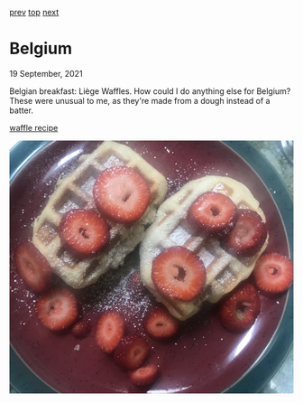 [prev](belarus.md)
[top](../index.md)
[next](belize.md)
# Belgium
19 September, 2021


Belgian breakfast: Li&egrave;ge Waffles. How could I do anything else
for Belgium? These were unusual to me, as they're made from a dough
instead of a batter.

[waffle recipe](https://www.196flavors.com/belgium-liege-waffle/)

![Waffles](images/belgium.jpeg)